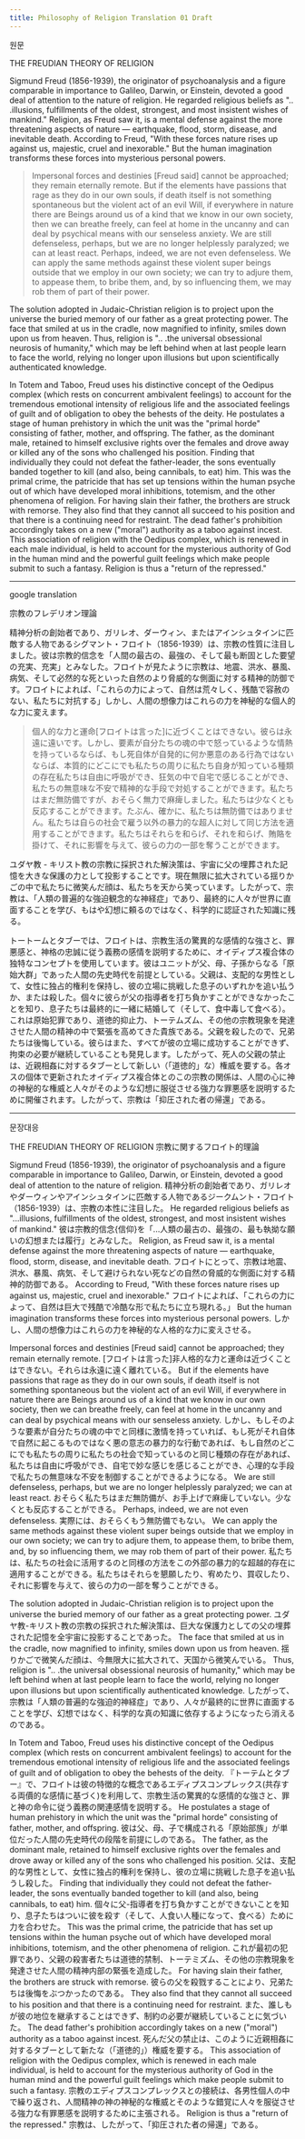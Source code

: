 ```yaml
---
title: Philosophy of Religion Translation 01 Draft
---
```


원문

THE FREUDIAN THEORY OF RELIGION

Sigmund Freud (1856-1939), the originator of psychoanalysis and a figure comparable in importance to Galileo, Darwin, or Einstein, devoted a good deal of attention to the nature of religion. He regarded religious beliefs as ".. .illusions, fulfillments of the oldest, strongest, and most insistent wishes of mankind." Religion, as Freud saw it, is a mental defense against the more threatening aspects of nature — earthquake, flood, storm, disease, and inevitable death. According to Freud, "With these forces nature rises up against us, majestic, cruel and inexorable." But the human imagination transforms these forces into mysterious personal powers.

> Impersonal forces and destinies \[Freud said\] cannot be approached; they remain eternally remote. But if the elements have passions that rage as they do in our own souls, if death itself is not something spontaneous but the violent act of an evil Will, if everywhere in nature there are Beings around us of a kind that we know in our own society, then we can breathe freely, can feel at home in the uncanny and can deal by psychical means with our senseless anxiety. We are still defenseless, perhaps, but we are no longer helplessly paralyzed; we can at least react. Perhaps, indeed, we are not even defenseless. We can apply the same methods against these violent super beings outside that we employ in our own society; we can try to adjure them, to appease them, to bribe them, and, by so influencing them, we may rob them of part of their power.

The solution adopted in Judaic-Christian religion is to project upon the universe the buried memory of our father as a great protecting power. The face that smiled at us in the cradle, now magnified to infinity, smiles down upon us from heaven. Thus, religion is ".. .the universal obsessional neurosis of humanity," which may be left behind when at last people learn to face the world, relying no longer upon illusions but upon scientifically authenticated knowledge.

In Totem and Taboo, Freud uses his distinctive concept of the Oedipus complex (which rests on concurrent ambivalent feelings) to account for the tremendous emotional intensity of religious life and the associated feelings of guilt and of obligation to obey the behests of the deity. He postulates a stage of human prehistory in which the unit was the "primal horde" consisting of father, mother, and offspring. The father, as the dominant male, retained to himself exclusive rights over the females and drove away or killed any of the sons who challenged his position. Finding that individually they could not defeat the father-leader, the sons eventually banded together to kill (and also, being cannibals, to eat) him. This was the primal crime, the patricide that has set up tensions within the human psyche out of which have developed moral inhibitions, totemism, and the other phenomena of religion. For having slain their father, the brothers are struck with remorse. They also find that they cannot all succeed to his position and that there is a continuing need for restraint. The dead father's prohibition accordingly takes on a new ("moral") authority as a taboo against incest. This association of religion with the Oedipus complex, which is renewed in each male individual, is held to account for the mysterious authority of God in the human mind and the powerful guilt feelings which make people submit to such a fantasy. Religion is thus a "return of the repressed."

---
google translation

宗教のフレデリオン理論

精神分析の創始者であり、ガリレオ、ダーウィン、またはアインシュタインに匹敵する人物であるシグマント・フロイト（1856-1939）は、宗教の性質に注目しました。彼は宗教的信念を「人間の最古の、最強の、そして最も断固とした要望の充実、充実」とみなした。フロイトが見たように宗教は、地震、洪水、暴風、病気、そして必然的な死といった自然のより脅威的な側面に対する精神的防御です。フロイトによれば、「これらの力によって、自然は荒々しく、残酷で容赦のない、私たちに対抗する」しかし、人間の想像力はこれらの力を神秘的な個人的な力に変えます。

> 個人的な力と運命\[フロイトは言った\]に近づくことはできない。彼らは永遠に遠いです。しかし、要素が自分たちの魂の中で怒っているような情熱を持っているならば、もし死自体が自発的に何か悪意のある行為ではないならば、本質的にどこにでも私たちの周りに私たち自身が知っている種類の存在私たちは自由に呼吸ができ、狂気の中で自宅で感じることができ、私たちの無意味な不安で精神的な手段で対処することができます。私たちはまだ無防備ですが、おそらく無力で麻痺しました。私たちは少なくとも反応することができます。たぶん、確かに、私たちは無防備ではありません。私たちは自らの社会で雇う以外の暴力的な超人に対して同じ方法を適用することができます。私たちはそれらを和らげ、それを和らげ、賄賂を掛けて、それに影響を与えて、彼らの力の一部を奪うことができます。

ユダヤ教 - キリスト教の宗教に採択された解決策は、宇宙に父の埋葬された記憶を大きな保護の力として投影することです。現在無限に拡大されている揺りかごの中で私たちに微笑んだ顔は、私たちを天から笑っています。したがって、宗教は、「人類の普遍的な強迫観念的な神経症」であり、最終的に人々が世界に直面することを学び、もはや幻想に頼るのではなく、科学的に認証された知識に残る。

トートームとタブーでは、フロイトは、宗教生活の驚異的な感情的な強さと、罪悪感と、神格の忠誠に従う義務の感情を説明するために、オイディプス複合体の独特なコンセプトを使用しています。彼はユニットが父、母、子孫からなる「原始大群」であった人間の先史時代を前提としている。父親は、支配的な男性として、女性に独占的権利を保持し、彼の立場に挑戦した息子のいずれかを追い払うか、または殺した。個々に彼らが父の指導者を打ち負かすことができなかったことを知り、息子たちは最終的に一緒に結婚して（そして、食中毒して食べる）。これは原始犯罪であり、道徳的抑止力、トーテムズム、その他の宗教現象を発達させた人間の精神の中で緊張を高めてきた貴族であ​​る。父親を殺したので、兄弟たちは後悔している。彼らはまた、すべてが彼の立場に成功することができず、拘束の必要が継続していることも発見します。したがって、死人の父親の禁止は、近親相姦に対するタブーとして新しい（「道徳的」な）権威を要する。各オスの個体で更新されたオイディプス複合体とのこの宗教の関係は、人間の心に神の神秘的な権威と人々がそのような幻想に服従させる強力な罪悪感を説明するために開催されます。したがって、宗教は「抑圧された者の帰還」である。

---
문장대응

THE FREUDIAN THEORY OF RELIGION
宗教に関するフロイト的理論

Sigmund Freud (1856-1939), the originator of psychoanalysis and a figure comparable in importance to Galileo, Darwin, or Einstein, devoted a good deal of attention to the nature of religion.
精神分析の創始者であり、ガリレオやダーウィンやアインシュタインに匹敵する人物であるジークムント・フロイト（1856-1939）は、宗教の本性に注目した。
He regarded religious beliefs as "...illusions, fulfillments of the oldest, strongest, and most insistent wishes of mankind."
彼は宗教的信念{信仰}を「...人類の最古の、最強の、最も執拗な願いの幻想または履行」とみなした。
Religion, as Freud saw it, is a mental defense against the more threatening aspects of nature — earthquake, flood, storm, disease, and inevitable death.
フロイトにとって、宗教は地震、洪水、暴風、病気、そして避けられない死などの自然の脅威的な側面に対する精神的防御である。
According to Freud, "With these forces nature rises up against us, majestic, cruel and inexorable."
フロイトによれば、「これらの力によって、自然は巨大で残酷で冷酷な形で私たちに立ち現れる。」
But the human imagination transforms these forces into mysterious personal powers.
しかし、人間の想像力はこれらの力を神秘的な人格的な力に変えさせる。

Impersonal forces and destinies \[Freud said\] cannot be approached; they remain eternally remote.
\[フロイトは言った\]非人格的な力と運命は近づくことはできない。それらは永遠に遠く離れている。
But if the elements have passions that rage as they do in our own souls, if death itself is not something spontaneous but the violent act of an evil Will, if everywhere in nature there are Beings around us of a kind that we know in our own society, then we can breathe freely, can feel at home in the uncanny and can deal by psychical means with our senseless anxiety.
しかし、もしそのような要素が自分たちの魂の中でと同様に激情を持っていれば、もし死がそれ自体で自然に起こるものではなく悪の意志の暴力的な行動であれば、もし自然のどこにでも私たちの周りに私たちの社会で知っているのと同じ種類の存在があれば、私たちは自由に呼吸ができ、自宅で妙な感じを感じることができ、心理的な手段で私たちの無意味な不安を制御することができるようになる。
We are still defenseless, perhaps, but we are no longer helplessly paralyzed; we can at least react.
おそらく私たちはまだ無防備が、お手上げで麻痺していない。少なくとも反応することができる。
Perhaps, indeed, we are not even defenseless.
実際には、おそらくもう無防備でもない。
We can apply the same methods against these violent super beings outside that we employ in our own society; we can try to adjure them, to appease them, to bribe them, and, by so influencing them, we may rob them of part of their power.
私たちは、私たちの社会に活用するのと同様の方法をこの外部の暴力的な超越的存在に適用することができる。私たちはそれらを懇願したり、宥めたり、買収したり、それに影響を与えて、彼らの力の一部を奪うことができる。

The solution adopted in Judaic-Christian religion is to project upon the universe the buried memory of our father as a great protecting power.
ユダヤ教-キリスト教の宗教の採択された解決策は、巨大な保護力としての父の埋葬された記憶を全宇宙に投影することであった。
The face that smiled at us in the cradle, now magnified to infinity, smiles down upon us from heaven.
揺りかごで微笑んだ顔は、今無限大に拡大されて、天国から微笑んでいる。
Thus, religion is ".. .the universal obsessional neurosis of humanity," which may be left behind when at last people learn to face the world, relying no longer upon illusions but upon scientifically authenticated knowledge.
したがって、宗教は「人類の普遍的な強迫的神経症」であり、人々が最終的に世界に直面することを学び、幻想ではなく、科学的な真の知識に依存するようになったら消えるのである。

In Totem and Taboo, Freud uses his distinctive concept of the Oedipus complex (which rests on concurrent ambivalent feelings) to account for the tremendous emotional intensity of religious life and the associated feelings of guilt and of obligation to obey the behests of the deity.
『トーテムとタブー』で、フロイトは彼の特徴的な概念であるエディプスコンプレックス(共存する両價的な感情に基づく)を利用して、宗教生活の驚異的な感情的な強さと、罪と神の命令に従う義務の関連感情を説明する。
He postulates a stage of human prehistory in which the unit was the "primal horde" consisting of father, mother, and offspring.
彼は父、母、子で構成される「原始部族」が単位だった人間の先史時代の段階を前提にしのである。
The father, as the dominant male, retained to himself exclusive rights over the females and drove away or killed any of the sons who challenged his position.
父は、支配的な男性として、女性に独占的権利を保持し、彼の立場に挑戦した息子を追い払うし殺した。
Finding that individually they could not defeat the father-leader, the sons eventually banded together to kill (and also, being cannibals, to eat) him.
個々に父-指導者を打ち負かすことができないことを知り、息子たちはついに彼を殺す（そして、人食い人種になって、食べる）ために力を合わせた。
This was the primal crime, the patricide that has set up tensions within the human psyche out of which have developed moral inhibitions, totemism, and the other phenomena of religion.
これが最初の犯罪であり、父親の殺害者たちは道徳的禁制、トーテミズム、その他の宗教現象を発達させた人間の精神内部の緊張を造成した。
For having slain their father, the brothers are struck with remorse.
彼らの父を殺戮することにより、兄弟たちは後悔をぶつかったのである。
They also find that they cannot all succeed to his position and that there is a continuing need for restraint.
また、誰しもが彼の地位を継承することはできず、制約の必要が継続していることに気づいた。
The dead father's prohibition accordingly takes on a new ("moral") authority as a taboo against incest.
死んだ父の禁止は、このように近親相姦に対するタブーとして新たな（「道徳的」）権威を要する。
This association of religion with the Oedipus complex, which is renewed in each male individual, is held to account for the mysterious authority of God in the human mind and the powerful guilt feelings which make people submit to such a fantasy.
宗教のエディプスコンプレックスとの接続は、各男性個人の中で繰り返され、人間精神の神の神秘的な権威とそのような錯覚に人々を服従させる強力な有罪悪感を説明するために主張される。
Religion is thus a "return of the repressed."
宗教は、したがって、「抑圧された者の帰還」である。
